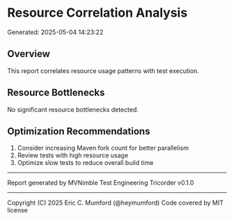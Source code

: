 # Resource Correlation Analysis
Generated: 2025-05-04 14:23:22

## Overview

This report correlates resource usage patterns with test execution.

## Resource Bottlenecks

No significant resource bottlenecks detected.

## Optimization Recommendations

1. Consider increasing Maven fork count for better parallelism
2. Review tests with high resource usage
3. Optimize slow tests to reduce overall build time

---
Report generated by MVNimble Test Engineering Tricorder v0.1.0

---
Copyright (C) 2025 Eric C. Mumford (@heymumford) Code covered by MIT license
